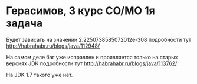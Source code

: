 Герасимов, 3 курс СО/МО 1я задача
===========================

Будет зависать на значении 2.2250738585072012e-308
подробности тут http://habrahabr.ru/blogs/java/112948/

На самом деле баг уже исправлен и проявляется только на старых версиях JDK
подробности тут http://habrahabr.ru/blogs/java/113762/

На JDK 1.7 такого уже нет.